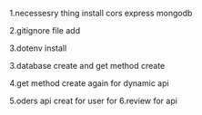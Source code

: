1.necessesry thing install cors express mongodb

2.gitignore file add

3.dotenv install

3.database create and get method create 

4.get method create again for dynamic api

5.oders api creat for user for
6.review for api 